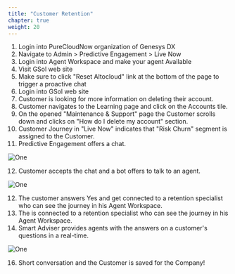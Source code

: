 ```yaml
---
title: "Customer Retention"
chapter: true
weight: 20
---
```

1. Login into PureCloudNow organization of Genesys DX
2. Navigate to Admin > Predictive Engagement > Live Now 
3. Login into Agent Workspace and make your agent Available 
4. Visit GSol web site 
5. Make sure to click "Reset Altocloud" link at the bottom of the page to trigger a proactive chat
6. Login into GSol web site
7. Customer is looking for more information on deleting their account.
8. Customer navigates to the Learning page and click on the Accounts tile.
9. On the opened "Maintenance & Support" page the Customer scrolls down and clicks on "How do I delete my account" section.
10. Customer Journey in "Live Now" indicates that "Risk Churn" segment is assigned to the Customer.
11. Predictive Engagement offers a chat.

![One](/images/Login.PNG)

12. Customer accepts the chat and a bot offers to talk to an agent. 

![One](/images/Login.PNG)

12. The customer answers  Yes  and get connected to a retention specialist who can see the journey in his Agent Workspace.
14. The is connected to a retention specialist who can see the journey in his Agent Workspace.
15. Smart Adviser provides agents with the answers on a customer's questions in a real-time.

![One](/images/Login.PNG)

16. Short conversation and the Customer is saved for the Company!
